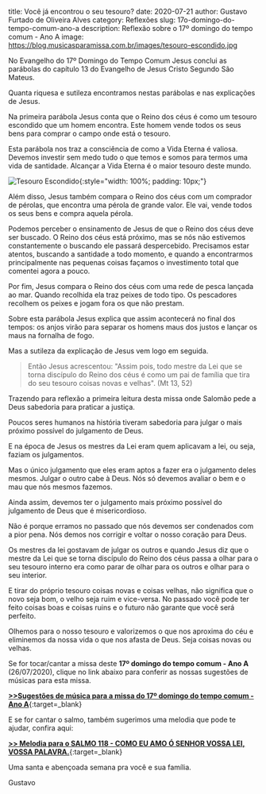﻿title: Você já encontrou o seu tesouro?
date: 2020-07-21
author: Gustavo Furtado de Oliveira Alves
category: Reflexões
slug: 17o-domingo-do-tempo-comum-ano-a
description: Reflexão sobre o 17º domingo do tempo comum - Ano A
image: https://blog.musicasparamissa.com.br/images/tesouro-escondido.jpg

No Evangelho do 17º Domingo do Tempo Comum Jesus conclui as parábolas do capítulo 13 do Evangelho de Jesus Cristo Segundo São Mateus.

Quanta riquesa e sutileza encontramos nestas parábolas e nas explicações de Jesus.

Na primeira parábola Jesus conta que o Reino dos céus é como um tesouro escondido que um homem encontra. Este homem vende todos os seus bens para comprar o campo onde está o tesouro.

Esta parábola nos traz a consciência de como a Vida Eterna é valiosa. Devemos investir sem medo tudo o que temos e somos para termos uma vida de santidade. Alcançar a Vida Eterna é o maior tesouro deste mundo.

![Tesouro Escondido](/images/tesouro-escondido.jpg){:style="width: 100%; padding: 10px;"}

Além disso, Jesus também compara o Reino dos céus com um comprador de pérolas, que encontra uma pérola de grande valor. Ele vai, vende todos os seus bens e compra aquela pérola.

Podemos perceber o ensinamento de Jesus de que o Reino dos céus deve ser buscado. O Reino dos céus está próximo, mas se nós não estivemos constantemente o buscando ele passará despercebido. Precisamos estar atentos, buscando a santidade a todo momento, e quando a encontrarmos principalmente nas pequenas coisas façamos o investimento total que comentei agora a pouco.

Por fim, Jesus compara o Reino dos céus com uma rede de pesca lançada ao mar. Quando recolhida ela traz peixes de todo tipo. Os pescadores recolhem os peixes e jogam fora os que não prestam.

Sobre esta parábola Jesus explica que assim acontecerá no final dos tempos: os anjos virão para separar os homens maus dos justos e lançar os maus na fornalha de fogo.

Mas a sutileza da explicação de Jesus vem logo em seguida.

> Então Jesus acrescentou: "Assim pois, todo mestre da Lei que se torna discípulo do Reino dos céus é como um pai de família que tira do seu tesouro coisas novas e velhas". (Mt 13, 52)

Trazendo para reflexão a primeira leitura desta missa onde Salomão pede a Deus sabedoria para praticar a justiça.

Poucos seres humanos na história tiveram sabedoria para julgar o mais próximo possível do julgamento de Deus.

E na época de Jesus os mestres da Lei eram quem aplicavam a lei, ou seja, faziam os julgamentos.

Mas o único julgamento que eles eram aptos a fazer era o julgamento deles mesmos. Julgar o outro cabe à Deus. Nós só devemos avaliar o bem e o mau que nós mesmos fazemos.

Ainda assim, devemos ter o julgamento mais próximo possível do julgamento de Deus que é misericordioso.

Não é porque erramos no passado que nós devemos ser condenados com a pior pena. Nós demos nos corrigir e voltar o nosso coração para Deus.

Os mestres da lei gostavam de julgar os outros e quando Jesus diz que o mestre da Lei que se torna discípulo do Reino dos céus passa a olhar para o seu tesouro interno era como parar de olhar para os outros e olhar para o seu interior.

E tirar do próprio tesouro coisas novas e coisas velhas, não significa que o novo seja bom, o velho seja ruim e vice-versa. No passado você pode ter feito coisas boas e coisas ruins e o futuro não garante que você será perfeito.

Olhemos para o nosso tesouro e valorizemos o que nos aproxima do céu e eliminemos da nossa vida o que nos afasta de Deus. Seja coisas novas ou velhas.















Se for tocar/cantar a missa deste **17º domingo do tempo comum - Ano A** (26/07/2020),
clique no link abaixo para conferir as nossas sugestões de músicas para esta missa.

[**>>Sugestões de música para a missa do 17º domingo do tempo comum - Ano A**](https://musicasparamissa.com.br/sugestoes-para/17o-domingo-do-tempo-comum-ano-a){:target=\_blank}

E se for cantar o salmo, também sugerimos uma melodia que pode te ajudar, confira aqui:

[**>> Melodia para o SALMO 118 - COMO EU AMO Ó SENHOR VOSSA LEI, VOSSA PALAVRA.**](https://musicasparamissa.com.br/musica/salmo-118-ano-a/){:target=\_blank}

Uma santa e abençoada semana pra você e sua família.

Gustavo
